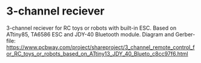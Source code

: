 # 3-channel reciever
 3-channel reciever for RC toys or robots with built-in ESC.
 Based on ATtiny85, TA6586 ESC and JDY-40 Bluetooth module.
 Diagram and Gerber-file:
 https://www.pcbway.com/project/shareproject/3_channel_remote_control_for_RC_toys_or_robots_based_on_ATtiny13_JDY_40_Blueto_c8cc97f6.html
